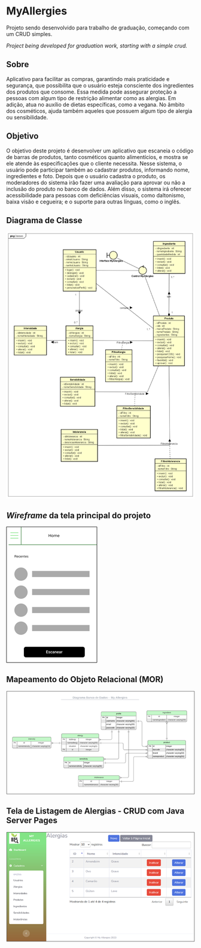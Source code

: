 # MyAllergies
Projeto sendo desenvolvido para trabalho de graduação, começando com um CRUD simples.

*Project being developed for graduation work, starting with a simple crud.*

## Sobre
Aplicativo para facilitar as compras, garantindo mais praticidade e segurança, que possibilita que o usuário esteja consciente dos ingredientes dos produtos que consome. 
Essa medida pode assegurar proteção a pessoas com algum tipo de restrição alimentar como as alergias. Em adição, atua no auxílio de dietas específicas, como a vegana. No âmbito dos cosméticos, ajuda também aqueles que possuem algum tipo de alergia ou sensibilidade.

## Objetivo
O objetivo deste projeto é desenvolver um aplicativo que escaneia o código de barras de produtos, tanto cosméticos quanto alimentícios, e mostra se ele atende às especificações que o cliente necessita. 
Nesse sistema, o usuário pode participar também ao cadastrar produtos, informando nome, ingredientes e foto. Depois que o usuário cadastra o produto, os moderadores do sistema irão fazer uma avaliação para aprovar ou não a inclusão do produto no banco de dados. Além disso, o sistema irá oferecer acessibilidade para pessoas com deficiências visuais, como daltonismo, baixa visão e cegueira; e o suporte para outras línguas, como o inglês.

## Diagrama de Classe
![Imagem do Diagrama de Classe](https://github.com/TalitaFavore/ProjetoMyAllergies/blob/main/img-readme/Class%20Diagram.png)

## *Wireframe* da tela principal do projeto
![Imagem do Wireframe da tela principal do projeto](https://github.com/TalitaFavore/ProjetoMyAllergies/blob/main/img-readme/Tela%20Inicial%20Celular.png)

## Mapeamento do Objeto Relacional (MOR)
![Imagem do Mapeamento do Objeto Relacional do projeto](https://github.com/TalitaFavore/ProjetoMyAllergies/blob/main/img-readme/MOR.png)

## Tela de Listagem de Alergias - CRUD com Java Server Pages
![Imagem da Tela de Listagem de Alergias - CRUD do projeto](https://github.com/TalitaFavore/ProjetoMyAllergies/blob/main/img-readme/Listagem%20Alergias.png)
